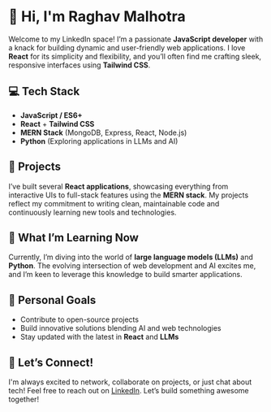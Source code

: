 # 👋 Hi, I'm Raghav Malhotra  

Welcome to my LinkedIn space! I’m a passionate **JavaScript developer** with a knack for building dynamic and user-friendly web applications. I love **React** for its simplicity and flexibility, and you’ll often find me crafting sleek, responsive interfaces using **Tailwind CSS**.

## 💻 Tech Stack  
- **JavaScript / ES6+**  
- **React** + **Tailwind CSS**  
- **MERN Stack** (MongoDB, Express, React, Node.js)  
- **Python** (Exploring applications in LLMs and AI)  

## 📁 Projects  
I’ve built several **React applications**, showcasing everything from interactive UIs to full-stack features using the **MERN stack**. My projects reflect my commitment to writing clean, maintainable code and continuously learning new tools and technologies.  

## 🚀 What I’m Learning Now  
Currently, I’m diving into the world of **large language models (LLMs)** and **Python**. The evolving intersection of web development and AI excites me, and I’m keen to leverage this knowledge to build smarter applications.

## 🌱 Personal Goals  
- Contribute to open-source projects  
- Build innovative solutions blending AI and web technologies  
- Stay updated with the latest in **React** and **LLMs**  

## 🔗 Let’s Connect!  
I'm always excited to network, collaborate on projects, or just chat about tech! Feel free to reach out on [LinkedIn](https://www.linkedin.com/in/raghav-malhotra). Let’s build something awesome together!  
